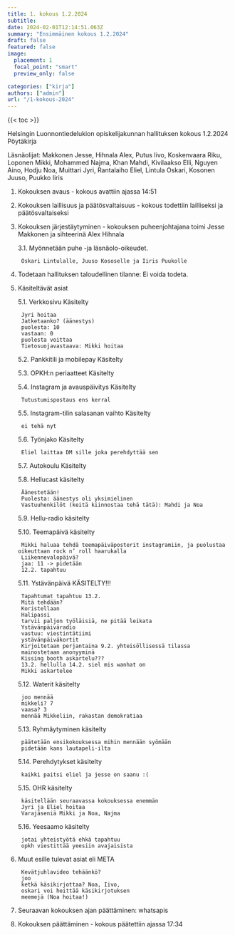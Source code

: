 ```yaml
---
title: 1. kokous 1.2.2024
subtitle: 
date: 2024-02-01T12:14:51.063Z
summary: "Ensimmäinen kokous 1.2.2024"
draft: false
featured: false
image:
  placement: 1
  focal_point: "smart"
  preview_only: false

categories: ["kirja"]
authors: ["admin"]
url: "/1-kokous-2024"
---
```

{{< toc >}}

Helsingin Luonnontiedelukion opiskelijakunnan hallituksen kokous 1.2.2024
Pöytäkirja

Läsnäolijat: Makkonen Jesse, Hihnala Alex, Putus Iivo, Koskenvaara Riku, Loponen Mikki, Mohammed Najma, Khan Mahdi, Kivilaakso Elli, Nguyen Aino, Hodju Noa, Muittari Jyri, Rantalaiho Eliel, Lintula Oskari, Kosonen Juuso, Puukko Iiris

1. Kokouksen avaus - kokous avattiin ajassa 14:51
2. Kokouksen laillisuus ja päätösvaltaisuus - kokous todettiin lailliseksi ja
päätösvaltaiseksi

3. Kokouksen järjestäytyminen - kokouksen puheenjohtajana toimi 
Jesse Makkonen  ja sihteerinä Alex Hihnala

    3.1. Myönnetään puhe -ja läsnäolo-oikeudet.

        Oskari Lintulalle, Juuso Kososelle ja Iiris Puukolle
4. Todetaan hallituksen taloudellinen tilanne: Ei voida todeta.

5. Käsiteltävät asiat

	5.1. Verkkosivu Käsitelty

        Jyri hoitaa
        Jatketaanko? (äänestys)
        puolesta: 10
        vastaan: 0
        puolesta voittaa
        Tietosuojavastaava: Mikki hoitaa

    5.2. Pankkitili ja mobilepay Käsitelty

	5.3. OPKH:n periaatteet Käsitelty
     
	5.4. Instagram ja avauspäivitys Käsitelty

        Tutustumispostaus ens kerral
	5.5. Instagram-tilin salasanan vaihto Käsitelty

        ei tehä nyt
	5.6. Työnjako Käsitelty

        Eliel laittaa DM sille joka perehdyttää sen
	5.7. Autokoulu Käsitelty

	5.8. Hellucast käsitelty

        Äänestetään!
        Puolesta: äänestys oli yksimielinen
        Vastuuhenkilöt (keitä kiinnostaa tehä tätä): Mahdi ja Noa

	5.9. Hellu-radio käsitelty

	5.10. Teemapäivä käsitelty

        Mikki haluaa tehdä teemapäiväposterit instagramiin, ja puolustaa oikeuttaan rock n’ roll haarukalla
        Liikennevalopäivä?
        jaa: 11 -> pidetään
        12.2. tapahtuu

    5.11. Ystävänpäivä KÄSITELTY!!! 

        Tapahtumat tapahtuu 13.2.
        Mitä tehdään?
        Koristellaan
        Halipassi
        tarvii paljon työläisiä, ne pitää leikata
        Ystävänpäiväradio
        vastuu: viestintätiimi
        ystävänpäiväkortit
        Kirjoitetaan perjantaina 9.2. yhteisöllisessä tilassa
        mainostetaan anonyyminä
        Kissing booth askartelu???
        13.2. hellulla 14.2. siel mis wanhat on
        Mikki askartelee

    5.12. Waterit käsitelty

        joo mennää
        mikkeli? 7
        vaasa? 3
        mennää Mikkeliin, rakastan demokratiaa

    5.13. Ryhmäytyminen  käsitelty

        päätetään ensikokouksessa mihin mennään syömään
        pidetään kans lautapeli-ilta

    5.14. Perehdytykset käsitelty

        kaikki paitsi eliel ja jesse on saanu :(

    5.15. OHR käsitelty

        käsitellään seuraavassa kokouksessa enemmän
        Jyri ja Eliel hoitaa
        Varajäseniä Mikki ja Noa, Najma

    5.16. Yeesaamo käsitelty

        jotai yhteistyötä ehkä tapahtuu
        opkh viestittää yeesiin avajaisista

6. Muut esille tulevat asiat eli META

        Kevätjuhlavideo tehäänkö?
        joo 
        ketkä käsikirjottaa? Noa, Iivo, 
        oskari voi heittää käsikirjotuksen
        meemejä (Noa hoitaa!) 


7. Seuraavan kokouksen ajan päättäminen: whatsapis
8. Kokouksen päättäminen - kokous päätettiin ajassa 17:34



